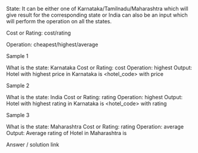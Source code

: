State: It can be either one of Karnataka/Tamilnadu/Maharashtra which will give result for the corresponding state or India can also be an input which will perform the operation on all the states.

Cost or Rating: cost/rating

Operation: cheapest/highest/average

Sample 1

What is the state: Karnataka
Cost or Rating: cost
Operation: highest
Output: Hotel with highest price in Karnataka is <hotel_code> with price <price>

Sample 2

What is the state: India
Cost or Rating: rating
Operation: highest
Output: Hotel with highest rating in Karnataka is <hotel_code> with rating <rating>

Sample 3

What is the state: Maharashtra
Cost or Rating: rating
Operation: average
Output: Average rating of Hotel in Maharashtra is <rating>

Answer / solution link
